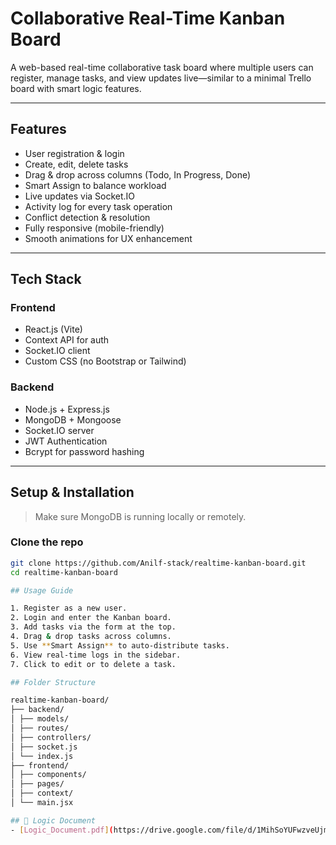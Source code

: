#  Collaborative Real-Time Kanban Board

A web-based real-time collaborative task board where multiple users can register, manage tasks, and view updates live—similar to a minimal Trello board with smart logic features.

---

##  Features

- User registration & login  
- Create, edit, delete tasks  
- Drag & drop across columns (Todo, In Progress, Done)  
- Smart Assign to balance workload  
- Live updates via Socket.IO  
- Activity log for every task operation  
- Conflict detection & resolution  
- Fully responsive (mobile-friendly)  
- Smooth animations for UX enhancement

---

## Tech Stack

### Frontend
- React.js (Vite)
- Context API for auth
- Socket.IO client
- Custom CSS (no Bootstrap or Tailwind)

### Backend
- Node.js + Express.js
- MongoDB + Mongoose
- Socket.IO server
- JWT Authentication
- Bcrypt for password hashing

---

##  Setup & Installation

>  Make sure MongoDB is running locally or remotely.

###  Clone the repo
```bash
git clone https://github.com/Anilf-stack/realtime-kanban-board.git
cd realtime-kanban-board

## Usage Guide

1. Register as a new user.
2. Login and enter the Kanban board.
3. Add tasks via the form at the top.
4. Drag & drop tasks across columns.
5. Use **Smart Assign** to auto-distribute tasks.
6. View real-time logs in the sidebar.
7. Click to edit or to delete a task.

## Folder Structure

realtime-kanban-board/
├── backend/
│ ├── models/
│ ├── routes/
│ ├── controllers/
│ ├── socket.js
│ └── index.js
├── frontend/
│ ├── components/
│ ├── pages/
│ ├── context/
│ └── main.jsx

## 📘 Logic Document
- [Logic_Document.pdf](https://drive.google.com/file/d/1MihSoYUFwzveUjmdlGqH3niIvs1AYYUj/view?usp=sharing)
